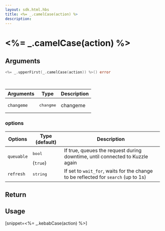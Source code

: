 ```yaml
---
layout: sdk.html.hbs
title: <%= _.camelCase(action) %>
description:
---
```


# <%= _.camelCase(action) %>

## Arguments

```go
<%= _.upperFirst(_.camelCase(action)) %>() error
```

<br/>

| Arguments    | Type    | Description |
|--------------|---------|-------------|
| ``changeme`` | <pre>changme</pre> | changeme    |

### options

| Options    | Type (default) | Description                       |
| ---------- | -------------- | --------------------------------- |
| `queuable` | <pre>bool</pre> (`true`) | If true, queues the request during downtime, until connected to Kuzzle again |
| `refresh` | <pre>string</pre> | If set to `wait_for`, waits for the change to be reflected for `search` (up to 1s) |

## Return

## Usage

[snippet=<%= _.kebabCase(action) %>]
